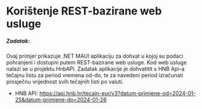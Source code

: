 <h1>Korištenje REST-bazirane web usluge</h1>

<h5>Zadatak:</h5>

Ovaj primjer prikazuje .NET MAUI aplikaciju za dohvat u kojoj su podaci pohranjeni i dostupni putem REST-bazirane web usluge. Kod web usluge nalazi se u projektu HnbAPI. Zadatak aplikacije je dohvatitit s HNB Api-a tečajnu listu za period vremena od-do, te za navedeni period izračunati prosječnu vrijednost svih tečajnih listi po valuti.
* HNB API: https://api.hnb.hr/tecajn-eur/v3?datum-primjene-od=2024-01-25&datum-primjene-do=2024-01-26

